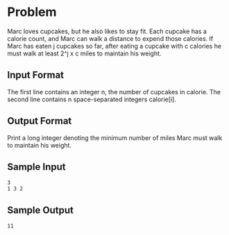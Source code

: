 # Problem

Marc loves cupcakes, but he also likes to stay fit. Each cupcake has a calorie count, and Marc can walk a distance to expend those calories. If Marc has eaten j cupcakes so far, after eating a cupcake with c calories he must walk at least 2^j x c miles to maintain his weight.

## Input Format

The first line contains an integer n, the number of cupcakes in calorie.
The second line contains n space-separated integers calorie[i].

## Output Format

Print a long integer denoting the minimum number of miles Marc must walk to maintain his weight.

## Sample Input
```
3
1 3 2
```
## Sample Output
```
11
```
